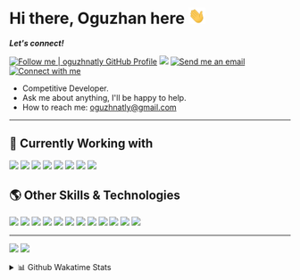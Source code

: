 <h1>Hi there, Oguzhan here <img src="assets/hi.gif" width="30px"></h1>
<p><b><i>Let's connect!</i></b></p>
<p>
  <a target="_blank" href="https://github.com/oguzhnatly"><img alt="Follow me | oguzhnatly GitHub Profile" src="https://img.shields.io/github/followers/oguzhnatly?label=FOLLOW&style=for-the-badge"></a>
  <a href="https://api.whatsapp.com/send?phone=+905533480648&text=Hello%20Oguzhan,%20I%20got%20your%20contact%20from%20your%20Github%20profile" alt="Connect on Whatsapp"><img src="https://img.shields.io/badge/WHATSAPP-%2325D366.svg?&style=for-the-badge&logo=whatsapp&logoColor=white" /></a>
  <a target="_blank" href="mailto:oguzhnatly@gmail.com"><img alt="Send me an email" src="https://img.shields.io/badge/gmail-c14438.svg?&style=for-the-badge&logo=gmail&logoColor=white"></a>
  <a target="_blank" href="https://www.linkedin.com/in/oguzhanatalay/"><img alt="Connect with me" src="https://img.shields.io/badge/linkedin-blue.svg?&style=for-the-badge&logo=linkedin&logoColor=white"></a>
</p>
<ul>
  <li>Competitive Developer.</li>
  <li>Ask me about anything, I'll be happy to help.</li>
  <li>How to reach me: <a href="mailto:oguzhnatly@gmail.com">oguzhnatly@gmail.com</a></li>
</ul>
<hr />
<h2>🚀 Currently Working with</h2>
<p>
  <img src="https://img.shields.io/badge/javascript-%23F7DF1E.svg?&style=for-the-badge&logo=javascript&logoColor=white" />
  <img src="https://img.shields.io/badge/typescript-%233178C6.svg?&style=for-the-badge&logo=typescript&logoColor=white" />
  <img src="https://img.shields.io/badge/react-%2361DAFB.svg?&style=for-the-badge&logo=react&logoColor=white" />
  <img src="https://img.shields.io/badge/react%20native-%2361DAFB.svg?&style=for-the-badge&logo=react&logoColor=white" />
  <img src="https://img.shields.io/badge/sass-%23CC6699.svg?&style=for-the-badge&logo=sass&logoColor=white" />
  <img src="https://img.shields.io/badge/jest-%23C21325.svg?&style=for-the-badge&logo=jest&logoColor=white" />
  <img src="https://img.shields.io/badge/flutter-%2302569B.svg?&style=for-the-badge&logo=flutter&logoColor=white" />
  <img src="https://img.shields.io/badge/mysql-%234479A1.svg?&style=for-the-badge&logo=mysql&logoColor=white" />
</p>
<h2>🌎 Other Skills & Technologies</h2>
<p>
  <img src="https://img.shields.io/badge/postgresql-%23336791.svg?&style=for-the-badge&logo=postgresql&logoColor=white" />
  <img src="https://img.shields.io/badge/php-%23777BB4.svg?&style=for-the-badge&logo=php&logoColor=white" />
  <img src="https://img.shields.io/badge/python-%233776AB.svg?&style=for-the-badge&logo=python&logoColor=white" />
  <img src="https://img.shields.io/badge/html5-%23E34F26.svg?&style=for-the-badge&logo=html5&logoColor=white" />
  <img src="https://img.shields.io/badge/css3-%231572B6.svg?&style=for-the-badge&logo=css3&logoColor=white" />
  <img src="https://img.shields.io/badge/git-%23F05032.svg?&style=for-the-badge&logo=git&logoColor=white" />
  <img src="https://img.shields.io/badge/google%20cloud-%234285F4.svg?&style=for-the-badge&logo=google%20cloud&logoColor=white" />
  <img src="https://img.shields.io/badge/firebase-%23FFCA28.svg?&style=for-the-badge&logo=firebase&logoColor=black" />
  <img src="https://img.shields.io/badge/redwoodjs-%23BF4722.svg?&style=for-the-badge&logo=redwoodjs&logoColor=white" />
  <img src="https://img.shields.io/badge/mongodb-%2347A248.svg?&style=for-the-badge&logo=mongodb&logoColor=white" />
  <img src="https://img.shields.io/badge/figma-%23F24E1E.svg?&style=for-the-badge&logo=figma&logoColor=white" />
  <img src="https://img.shields.io/badge/adobe%20xd-%23FF3366.svg?&style=for-the-badge&logo=adobe%20xd&logoColor=white" />
</p>
<hr />
<p>
  <img src="https://github-readme-stats.vercel.app/api?username=oguzhnatly&show_icons=true&theme=gotham&hide_border=1&count_private=true" />
  <img src="https://github-readme-stats.vercel.app/api/top-langs/?username=oguzhnatly&layout=compact&theme=gotham&hide_border=1" />
</p>
<details>
  <summary>📊 Github Wakatime Stats</summary>
  <p align="center">
    <img src="https://github-readme-stats.vercel.app/api/wakatime?username=oguzhnatly&layout=compact&theme=gotham&hide_border=true" alt="Ayushi Rawat | Stats" />
  </p>
</details>
